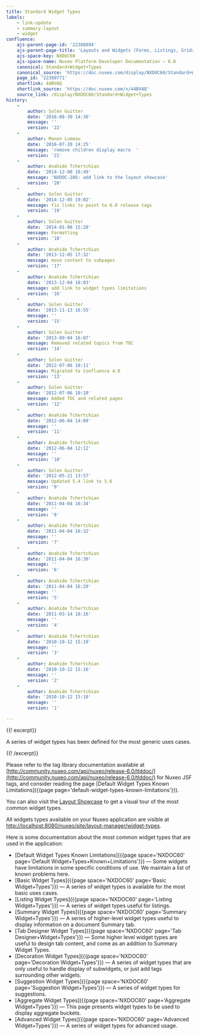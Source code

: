 ```yaml
---
title: Standard Widget Types
labels:
    - link-update
    - summary-layout
    - widget
confluence:
    ajs-parent-page-id: '22380894'
    ajs-parent-page-title: 'Layouts and Widgets (Forms, Listings, Grids)'
    ajs-space-key: NXDOC60
    ajs-space-name: Nuxeo Platform Developer Documentation — 6.0
    canonical: Standard+Widget+Types
    canonical_source: 'https://doc.nuxeo.com/display/NXDOC60/Standard+Widget+Types'
    page_id: '22380771'
    shortlink: 44BVAQ
    shortlink_source: 'https://doc.nuxeo.com/x/44BVAQ'
    source_link: /display/NXDOC60/Standard+Widget+Types
history:
    - 
        author: Solen Guitter
        date: '2016-08-30 14:36'
        message: ''
        version: '22'
    - 
        author: Manon Lumeau
        date: '2016-07-20 14:25'
        message: 'remove children display macro  '
        version: '21'
    - 
        author: Anahide Tchertchian
        date: '2014-12-08 16:49'
        message: 'NXDOC-286: add link to the layout showcase'
        version: '20'
    - 
        author: Solen Guitter
        date: '2014-12-05 19:02'
        message: fix links to point to 6.0 release tags
        version: '19'
    - 
        author: Solen Guitter
        date: '2014-01-08 15:28'
        message: Formatting
        version: '18'
    - 
        author: Anahide Tchertchian
        date: '2013-12-05 17:32'
        message: move content to subpages
        version: '17'
    - 
        author: Anahide Tchertchian
        date: '2013-12-04 18:03'
        message: add link to widget types limitations
        version: '16'
    - 
        author: Solen Guitter
        date: '2013-11-13 16:55'
        message: ''
        version: '15'
    - 
        author: Solen Guitter
        date: '2013-09-04 16:07'
        message: Removed related topics from TOC
        version: '14'
    - 
        author: Solen Guitter
        date: '2012-07-06 10:11'
        message: Migrated to Confluence 4.0
        version: '13'
    - 
        author: Solen Guitter
        date: '2012-07-06 10:10'
        message: Added TOC and related pages
        version: '12'
    - 
        author: Anahide Tchertchian
        date: '2012-06-04 14:09'
        message: ''
        version: '11'
    - 
        author: Anahide Tchertchian
        date: '2012-06-04 12:12'
        message: ''
        version: '10'
    - 
        author: Solen Guitter
        date: '2012-05-21 13:57'
        message: Updated 5.4 link to 5.6
        version: '9'
    - 
        author: Anahide Tchertchian
        date: '2011-04-04 16:34'
        message: ''
        version: '8'
    - 
        author: Anahide Tchertchian
        date: '2011-04-04 16:32'
        message: ''
        version: '7'
    - 
        author: Anahide Tchertchian
        date: '2011-04-04 16:30'
        message: ''
        version: '6'
    - 
        author: Anahide Tchertchian
        date: '2011-04-04 16:29'
        message: ''
        version: '5'
    - 
        author: Anahide Tchertchian
        date: '2011-03-14 18:16'
        message: ''
        version: '4'
    - 
        author: Anahide Tchertchian
        date: '2010-10-12 15:19'
        message: ''
        version: '3'
    - 
        author: Anahide Tchertchian
        date: '2010-10-12 15:16'
        message: ''
        version: '2'
    - 
        author: Anahide Tchertchian
        date: '2010-10-12 15:10'
        message: ''
        version: '1'

---
```

{{! excerpt}}

A series of widget types has been defined for the most generic uses cases.

{{! /excerpt}}

Please refer to the tag library documentation available at [http://community.nuxeo.com/api/nuxeo/release-6.0/tlddoc/](http://community.nuxeo.com/api/nuxeo/release-6.0/tlddoc/) for Nuxeo JSF tags, and consider reading the page [Default Widget Types Known Limitations]({{page page='default-widget-types-known-limitations'}}).

You can also visit the [Layout Showcase](http://showcase.nuxeo.com/nuxeo/layoutDemo) to get a visual tour of the most common widget types.

All widgets types available on your Nuxeo application are visible at [http://localhost:8080/nuxeo/site/layout-manager/widget-types](http://localhost:8080/nuxeo/site/layout-manager/widget-types).

Here is some documentation about the most common widget types that are used in the application:

*   [Default Widget Types Known Limitations]({{page space='NXDOC60' page='Default Widget+Types+Known+Limitations'}})&nbsp;&mdash;&nbsp;<span class="smalltext">Some widgets have limitations in some specific conditions of use. We maintain a list of known problems here.</span>
*   [Basic Widget Types]({{page space='NXDOC60' page='Basic Widget+Types'}})&nbsp;&mdash;&nbsp;<span class="smalltext">A series of widget types is available for the most basic uses cases.</span>
*   [Listing Widget Types]({{page space='NXDOC60' page='Listing Widget+Types'}})&nbsp;&mdash;&nbsp;<span class="smalltext">A series of widget types useful for listings.</span>
*   [Summary Widget Types]({{page space='NXDOC60' page='Summary Widget+Types'}})&nbsp;&mdash;&nbsp;<span class="smalltext">A series of higher-level widget types useful to display information on a document Summary tab.</span>
*   [Tab Designer Widget Types]({{page space='NXDOC60' page='Tab Designer+Widget+Types'}})&nbsp;&mdash;&nbsp;<span class="smalltext">Some higher level widget types are useful to design tab content, and come as an addition to Summary Widget Types.</span>
*   [Decoration Widget Types]({{page space='NXDOC60' page='Decoration Widget+Types'}})&nbsp;&mdash;&nbsp;<span class="smalltext">A series of widget types that are only useful to handle display of subwidgets, or just add tags surrounding other widgets.</span>
*   [Suggestion Widget Types]({{page space='NXDOC60' page='Suggestion Widget+Types'}})&nbsp;&mdash;&nbsp;<span class="smalltext">A series of widget types for suggestions.</span>
*   [Aggregate Widget Types]({{page space='NXDOC60' page='Aggregate Widget+Types'}})&nbsp;&mdash;&nbsp;<span class="smalltext">This page presents widget types to be used to display aggregate buckets.</span>
*   [Advanced Widget Types]({{page space='NXDOC60' page='Advanced Widget+Types'}})&nbsp;&mdash;&nbsp;<span class="smalltext">A series of widget types for advanced usage.</span>

&nbsp;